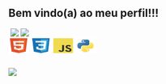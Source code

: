 ## Bem vindo(a) ao meu perfil!!!

<div>
  <img href="https://github.com/nath-anastacio">
  <img height="180em" src="https://github-readme-stats.vercel.app/api?username=nath-anastacio&show_icons=true&theme=dracula&include_all_comits=true&count_private=true"/>
  <img height="180em" src="https://github-readme-stats.vercel.app/api/top-langs/?username=nath-anastacio&layout=compact&langs_count=16&theme=dracula"/>
</div>

<div>
  <img align="center" alt="HTML5" height="30" width="40" src="https://github.com/devicons/devicon/blob/master/icons/html5/html5-original.svg"/>
  <img align="center" alt="CSS" height="30" width="40" src="https://github.com/devicons/devicon/blob/master/icons/css3/css3-original.svg"/>
  <img align="center" alt="JAVASCRIPT" height="30" width="40" src="https://github.com/devicons/devicon/blob/master/icons/javascript/javascript-original.svg"/>
  <img align="center" alt="PYTHON" height="30" width="40" src="https://github.com/devicons/devicon/blob/master/icons/python/python-original.svg"/>
</div>

##

<div>
  <a href="https://www.linkedin.com/in/nathalia-anast%C3%A1cio-0482a3292" target="_blank"><img src= "https://img.shields.io/badge/-LinkedIn-%230077B5?style=for-the-badge&logo=linkedin&logoColor=white" target="_blank"/> </a>
</div>



